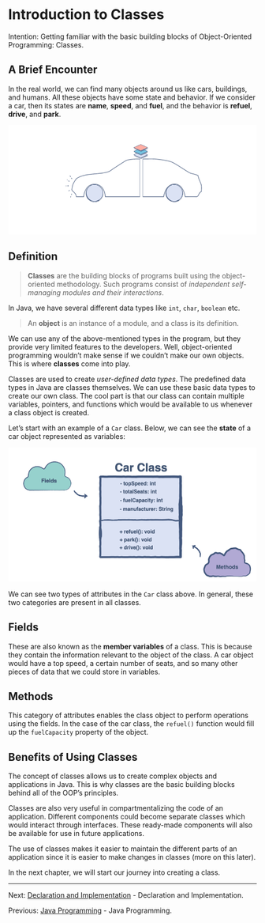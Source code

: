 # Introduction to Classes

Intention: Getting familiar with the basic building blocks of Object-Oriented Programming: Classes.

## A Brief Encounter

In the real world, we can find many objects around us like cars, buildings, and humans. All these objects have 
some state and behavior. If we consider a car, then its states are <b>name</b>, <b>speed</b>, and <b>fuel</b>, and 
the behavior is <b>refuel</b>, <b>drive</b>, and <b>park</b>.

![alt text](../../etc/oop/intro-1.png "Car")

## Definition

> <b>Classes</b> are the building blocks of programs built using the object-oriented methodology. 
> Such programs consist of <i>independent self-managing modules and their interactions</i>.

In Java, we have several different data types like `int`, `char`, `boolean` etc.

> An <b>object</b> is an instance of a module, and a class is its definition.

We can use any of the above-mentioned types in the program, but they provide very limited features to the developers. 
Well, object-oriented programming wouldn’t make sense if we couldn’t make our own objects. 
This is where <b>classes</b> come into play.

Classes are used to create <i>user-defined data types</i>. The predefined data types in Java are classes themselves. 
We can use these basic data types to create our own class. The cool part is that our class can contain multiple variables, 
pointers, and functions which would be available to us whenever a class object is created.

Let’s start with an example of a `Car` class. Below, we can see the <b>state</b> of a car object represented as variables:

![alt text](../../etc/oop/car-cls-1.png "Car class")

We can see two types of attributes in the `Car` class above. In general, these two categories are present in all classes.

## Fields

These are also known as the <b>member variables</b> of a class. This is because they contain the information relevant 
to the object of the class. A car object would have a top speed, a certain number of seats, and so many other pieces of 
data that we could store in variables.

## Methods

This category of attributes enables the class object to perform operations using the fields. In the case of the car class, 
the `refuel()` function would fill up the `fuelCapacity` property of the object.

## Benefits of Using Classes

The concept of classes allows us to create complex objects and applications in Java. 
This is why classes are the basic building blocks behind all of the OOP’s principles.

Classes are also very useful in compartmentalizing the code of an application. Different components could become 
separate classes which would interact through interfaces. These ready-made components will also be available for use 
in future applications.

The use of classes makes it easier to maintain the different parts of an application since it is easier to make changes 
in classes (more on this later).

In the next chapter, we will start our journey into creating a class.

<hr>

Next: [Declaration and Implementation](chapter_2.md "Declaration and Implementation") - Declaration and Implementation.

Previous: [Java Programming](../../README.md "First Java Program") - Java Programming.